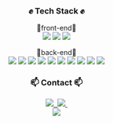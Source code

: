 
<h3 align="center">✊ Tech Stack ✊</h3>

<p align="center">📘front-end📘<br>
<img src="https://img.shields.io/badge/HTML5-E34F26?style=flat-square&logo=HTML5&logoColor=white">
<img src="https://img.shields.io/badge/CSS3-1572B6?style=flat-square&logo=CSS3&logoColor=white">
<img src="https://img.shields.io/badge/JavaScript-F7DF1E?style=flat-square&logo=JavaScript&logoColor=white">
</p>

<p align="center">📕back-end📕<br>
<img src="https://img.shields.io/badge/TypeScript-3178C6?style=flat-square&logo=TypeScript&logoColor=white">
<img src="https://img.shields.io/badge/NestJS-E0234E?style=flat-square&logo=NestJS&logoColor=white">
<img src="https://img.shields.io/badge/TypeORM-262627?style=flat-square&logo=Typeform&logoColor=white">
<img src="https://img.shields.io/badge/PostgreSQL-4169E1?style=flat-square&logo=PostgreSQL&logoColor=white">
<img src="https://img.shields.io/badge/MongoDB-47A248?style=flat-square&logo=MongoDB&logoColor=white">
<img src="https://img.shields.io/badge/Redis-DC382D?style=flat-square&logo=Redis&logoColor=white">
<img src="https://img.shields.io/badge/Socket.io-010101?style=flat-square&logo=Socket.io&logoColor=white">
<img src="https://img.shields.io/badge/Jest-C21325?style=flat-square&logo=Jest&logoColor=white">
<img src="https://img.shields.io/badge/Artillery-010101?style=flat-square&logo=Artillery&logoColor=white">
<img src="https://img.shields.io/badge/Bull-DB0A40?style=flat-square&logo=Red Bull&logoColor=white">
</p>


<h3 align="center">📫 Contact 📫</h3>
<div align="center">
  <a href="https://velog.io/@anrl8913/posts">
    <img src="https://img.shields.io/badge/Velog-1EBC8F?style=for-the-badge&logo=velog&logoColor=white" />&nbsp
  </a>
  <a href="mailto:anrl8913@naver.com">
    <img
      src="https://img.shields.io/badge/anrl8913@naver.com-D14836?style=for-the-badge&logo=gmail&logoColor=white"/>&nbsp
  </a>
  <br>
  <a href="https://juniper-web-aae.notion.site/7071fab6b79146a89ae41934eab86355" target="_blank"><img src="https://img.shields.io/badge/Notion-000000?style=flat-square&logo=Notion&logoColor=white"/></a>
  </br>
</div>
